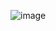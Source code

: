 
![image](https://user-images.githubusercontent.com/8718083/232616513-92a02978-1932-435b-be2f-44f57ccbe56e.png)
